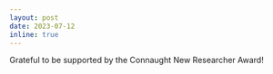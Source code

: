 ```yaml
---
layout: post
date: 2023-07-12
inline: true
---
```


Grateful to be supported by the Connaught New Researcher Award!